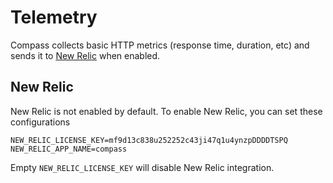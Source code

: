 # Telemetry

Compass collects basic HTTP metrics (response time, duration, etc) and sends it to [New Relic](https://newrelic.com/) when enabled.


## New Relic
New Relic is not enabled by default. To enable New Relic, you can set these configurations

```
NEW_RELIC_LICENSE_KEY=mf9d13c838u252252c43ji47q1u4ynzpDDDDTSPQ
NEW_RELIC_APP_NAME=compass
```

Empty `NEW_RELIC_LICENSE_KEY` will disable New Relic integration.

